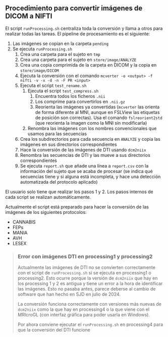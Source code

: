 ## Procedimiento para convertir imágenes de DICOM a NIFTI

El script `runProcessing.sh` centraliza toda la conversión y llama a otros para realizar todas las tareas. El pipeline de procesamiento es el siguiente:

1. Las imágenes se copian en la carpeta `pending`
2. Se ejecuta `runProcessing.sh`
	1. Crea una carpeta para el sujeto en `tmp`
	2. Crea una carpeta para el sujeto en `store/image/ANALYZE`
	3. Crea una copia comprimida de la carpeta en DICOM y la copia en `store/image/DICOM`
	4. Ejecuta la conversión con el comando `mcverter -o <output> -f nifti -v -x -d -n -F PR <input>`
	5. Ejecuta el script `test_rename.sh`
		1. Ejecuta el script `test_compress.sh`
			1. Encuentra todos los ficheros `.nii`
			2. Los comprime para convertirlos en `.nii.gz`
			3. Reorienta las imágenes ya convertidas (`mcverter` las orienta de forma diferente al MNI, aunque en FSLView las etiquetas de posición son correctas). Usa el comando `fslreorient2std` (que reorienta la imagen como la MNI sin modificarla) 
		2. Renombra las imágenes con los nombres convencionales que usamos para las secuencias
	6. Crea los subdirectorios para cada secuencia en `ANALYZE` y copia las imágenes en sus directorios correspondientes
	7. Hace la conversión de las imágenes de DTI usando `dcm2niix` 
	8. Renombra las secuencias de DTI y las mueve a sus directorios correspondientes
	9. Se ejecuta `report.sh` que añade una línea a `report.csv` con la información del sujeto que se acaba de procesar (se indica qué secuencias tiene y si alguna está incompleta, y hace una detección automatizada del protocolo aplicado)



El usuario solo tiene que realizar los pasos 1 y 2. Los pasos internos de cada script se realizan automáticamente.

Actualmente el script está preparado para hacer la conversión de las imágenes de los siguientes protocolos:
- CANNABIS
- FEPs
- MANIA
- AVH
- LESEX

>### Error con imágenes DTI en processing1 y processing2
>
>Actualmente las imágenes de DTI no se convierten correctamente con el script de `runProcessing.sh` si se ejecuta en processing1 o processing2. Esto ocurre porque la versión de `dcm2niix` que hay en los processing 1 y 2 es antigua y tiene un error a la hora de identificar las imágenes. Esto no pasaba antes, parece deberse al cambio de software que han hecho en SJD en julio de 2024.
>
>La conversión funciona correctamente con versiones más nuevas de `dcm2niix` como la que hay en processing4 o la que viene con el MRIcroGL (con interfaz gráfica para poder usarla en Windows).
>
>Por ahora conviene ejecutar el `runProcessing.sh` en processing4 para que la conversión del DTI funcione
>

